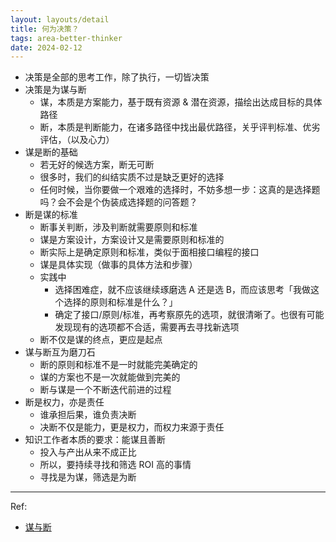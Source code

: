 ```yaml
---
layout: layouts/detail
title: 何为决策？
tags: area-better-thinker
date: 2024-02-12
---
```

- 决策是全部的思考工作，除了执行，一切皆决策
- 决策是为谋与断
  - 谋，本质是方案能力，基于既有资源 & 潜在资源，描绘出达成目标的具体路径
  - 断，本质是判断能力，在诸多路径中找出最优路径，关乎评判标准、优劣评估，（以及心力）
- 谋是断的基础
  - 若无好的候选方案，断无可断
  - 很多时，我们的纠结实质不过是缺乏更好的选择
  - 任何时候，当你要做一个艰难的选择时，不妨多想一步：这真的是选择题吗？会不会是个伪装成选择题的问答题？
- 断是谋的标准
  - 断事关判断，涉及判断就需要原则和标准
  - 谋是方案设计，方案设计又是需要原则和标准的
  - 断实际上是确定原则和标准，类似于面相接口编程的接口
  - 谋是具体实现（做事的具体方法和步骤）
  - 实践中
    - 选择困难症，就不应该继续琢磨选 A 还是选 B，而应该思考「我做这个选择的原则和标准是什么？」
    - 确定了接口/原则/标准，再考察原先的选项，就很清晰了。也很有可能发现现有的选项都不合适，需要再去寻找新选项
  - 断不仅是谋的终点，更应是起点
- 谋与断互为磨刀石
  - 断的原则和标准不是一时就能完美确定的
  - 谋的方案也不是一次就能做到完美的
  - 断与谋是一个不断迭代前进的过程
- 断是权力，亦是责任
  - 谁承担后果，谁负责决断
  - 决断不仅是能力，更是权力，而权力来源于责任
- 知识工作者本质的要求：能谋且善断
  - 投入与产出从来不成正比
  - 所以，要持续寻找和筛选 ROI 高的事情
  - 寻找是为谋，筛选是为断

---

Ref:
- <a href="https://mp.weixin.qq.com/s/hRWKVtq8XmgeLEOfm-BCDA" target="_blank">谋与断</a>